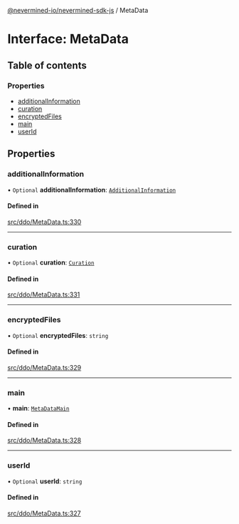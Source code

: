 [@nevermined-io/nevermined-sdk-js](../code-reference.md) / MetaData

# Interface: MetaData

## Table of contents

### Properties

- [additionalInformation](MetaData.md#additionalinformation)
- [curation](MetaData.md#curation)
- [encryptedFiles](MetaData.md#encryptedfiles)
- [main](MetaData.md#main)
- [userId](MetaData.md#userid)

## Properties

### additionalInformation

• `Optional` **additionalInformation**: [`AdditionalInformation`](AdditionalInformation.md)

#### Defined in

[src/ddo/MetaData.ts:330](https://github.com/nevermined-io/sdk-js/blob/5df4615/src/ddo/MetaData.ts#L330)

___

### curation

• `Optional` **curation**: [`Curation`](Curation.md)

#### Defined in

[src/ddo/MetaData.ts:331](https://github.com/nevermined-io/sdk-js/blob/5df4615/src/ddo/MetaData.ts#L331)

___

### encryptedFiles

• `Optional` **encryptedFiles**: `string`

#### Defined in

[src/ddo/MetaData.ts:329](https://github.com/nevermined-io/sdk-js/blob/5df4615/src/ddo/MetaData.ts#L329)

___

### main

• **main**: [`MetaDataMain`](MetaDataMain.md)

#### Defined in

[src/ddo/MetaData.ts:328](https://github.com/nevermined-io/sdk-js/blob/5df4615/src/ddo/MetaData.ts#L328)

___

### userId

• `Optional` **userId**: `string`

#### Defined in

[src/ddo/MetaData.ts:327](https://github.com/nevermined-io/sdk-js/blob/5df4615/src/ddo/MetaData.ts#L327)
